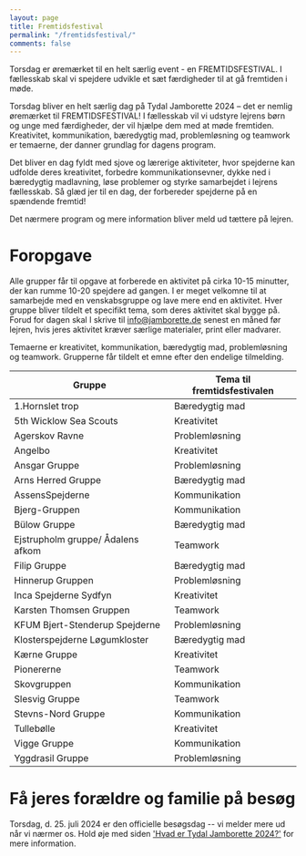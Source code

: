 ```yaml
---
layout: page
title: Fremtidsfestival
permalink: "/fremtidsfestival/"
comments: false
---
```


Torsdag er øremærket til en helt særlig event - en FREMTIDSFESTIVAL. I fællesskab skal vi spejdere udvikle et sæt færdigheder til at gå fremtiden i møde. 

Torsdag bliver en helt særlig dag på Tydal Jamborette 2024 – det er nemlig øremærket til FREMTIDSFESTIVAL! I fællesskab vil vi udstyre lejrens børn og unge med færdigheder, der vil hjælpe dem med at møde fremtiden. Kreativitet, kommunikation, bæredygtig mad, problemløsning og teamwork er temaerne, der danner grundlag for dagens program.

Det bliver en dag fyldt med sjove og lærerige aktiviteter, hvor spejderne kan udfolde deres kreativitet, forbedre kommunikationsevner, dykke ned i bæredygtig madlavning, løse problemer og styrke samarbejdet i lejrens fællesskab. Så glæd jer til en dag, der forbereder spejderne på en spændende fremtid!

Det nærmere program og mere information bliver meld ud tættere på lejren.

# Foropgave

Alle grupper får til opgave at forberede en aktivitet på cirka 10-15 minutter, der kan rumme 10-20 spejdere ad gangen. I er meget velkomne til at samarbejde med en venskabsgruppe og lave mere end en aktivitet.
Hver gruppe bliver tildelt et specifikt tema, som deres aktivitet skal bygge på. Forud for dagen skal I skrive til [info@jamborette.de](mailto:info@jamborette.de) senest en måned før lejren, hvis jeres aktivitet kræver særlige materialer, print eller madvarer.

Temaerne er kreativitet, kommunikation, bæredygtig mad, problemløsning og teamwork. Grupperne får tildelt et emne efter den endelige tilmelding.

| **Gruppe**                        | **Tema til fremtidsfestivalen** |
| --------------------------------- | ------------------------------- |
| 1.Hornslet trop                   | Bæredygtig mad                  |
| 5th Wicklow Sea Scouts            | Kreativitet                     |
| Agerskov Ravne                    | Problemløsning                  |
| Angelbo                           | Kreativitet                     |
| Ansgar Gruppe                     | Problemløsning                  |
| Arns Herred Gruppe                | Bæredygtig mad                  |
| AssensSpejderne                   | Kommunikation                   |
| Bjerg-Gruppen                     | Kommunikation                   |
| Bülow Gruppe                      | Bæredygtig mad                  |
| Ejstrupholm gruppe/ Ådalens afkom | Teamwork                        |
| Filip Gruppe                      | Bæredygtig mad                  |
| Hinnerup Gruppen                  | Problemløsning                  |
| Inca Spejderne Sydfyn             | Kreativitet                     |
| Karsten Thomsen Gruppen           | Teamwork                        |
| KFUM Bjert-Stenderup Spejderne    | Problemløsning                  |
| Klosterspejderne Løgumkloster     | Bæredygtig mad                  |
| Kærne Gruppe                      | Kreativitet                     |
| Pionererne                        | Teamwork                        |
| Skovgruppen                       | Kommunikation                   |
| Slesvig Gruppe                    | Teamwork                        |
| Stevns-Nord Gruppe                | Kommunikation                   |
| Tullebølle                        | Kreativitet                     |
| Vigge Gruppe                      | Kommunikation                   |
| Yggdrasil Gruppe                  | Problemløsning                  |

# Få jeres forældre og familie på besøg

Torsdag, d. 25. juli 2024 er den officielle besøgsdag -- vi melder mere ud når vi nærmer os. Hold øje med siden ['Hvad er Tydal Jamborette 2024?'](/hvis-du-er/forælder/) for mere information.